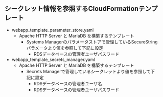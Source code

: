 ## シークレット情報を参照するCloudFormationテンプレート
- webapp_template_parameter_store.yaml
  - Apache HTTP Server と MariaDB を構築するテンプレート
    - Systems Managerのパラメータストアで管理しているSecureStringパラメータより値を参照して下記に設定
      - RDSデータベースの管理者ユーザパスワード
- webapp_template_secrets_manager.yaml
  - Apache HTTP Server と MariaDB を構築するテンプレート
    - Secrets Managerで管理しているシークレットより値を参照して下記に設定
      - RDSデータベースの管理者ユーザ名
      - RDSデータベースの管理者ユーザパスワード


